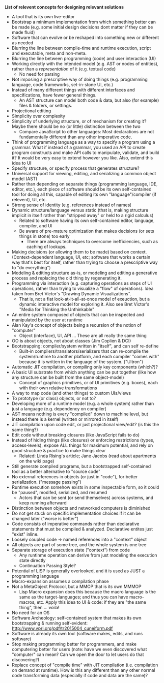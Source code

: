 **List of relevent concepts for designing relevant solutions**

* A tool that is its own live-editor
* Bootstrap a minimum implementation from which something better can be made (e.g. some initial design decisions dont matter if they can be made fluid)
* Software that can evolve or be reshaped into something new or different as needed
* Blurring the line between compile-time and runtime execution, script and executable, meta and non-meta.
* Blurring the line between programming (code) and user interaction (UI)
* Working directly with the intended model (e.g. AST or nodes of entities), rather than a *representation* of it (e.g. textual code)
  * No need for parsing
* Not imposing a prescriptive way of doing things (e.g. programming language, code frameworks, set-in-stone UI, etc.)
* Instead of many different things with different interfaces and specifications, have fewer general things.
  * An AST structure can model both code & data, but also (for example) files & folders, or settings.
* Projectional editing
* Simplicity over complexity
* Simplicity of underlying structure, or of mechanism for creating it? Maybe there should be no (or little) distinction between the two
  * Compare JavaScript to other languages: Most declarations are not fundamentally different than any other imperative code.
* Think of programming language as a way to specify a program using a grammar. What if instead of a grammar, you used an API to create program constructs and make API calls to manipulate, validate, and build it? It would be very easy to extend however you like. Also, extend this idea to UI
* Specify structure, or specify process that generates structure?
* Universal support for viewing, editing, and serializing a common object model (AST)
* Rather than depending on separate things (programming language, IDE, editor, etc.), each piece of software should be its own self-contained tool for doing all this, capable of editing its own "language"/compiler (if relevent), UI, etc.
* Strong sense of identity (e.g. references instead of names)
* Dynamic structure/language versus static (that is, making structure implicit in itself rather than "stripped away" or held to a rigid calculus)
  * Related to software having its own self-contained editor, language, compiler, and UI
  * Be aware of pre-mature optimization that makes decisions (or sets things in stone) too early
    * There are always techniques to overcome inefficiencies, such as caching of lookups.
* Making decisions (or allowing them to be made) based on context. (Context-dependent language, UI, etc; software that works a certain way that's best for itself, rather than trying to choose a prescriptive way to "do everything")
* Modeling & editing structure as-is, or modeling and editing a generative process and replacing the old thing by regenerating it.
* Programming via interaction (e.g. capturing operations as steps of UI operations, rather than trying to visualize a "flow" of operations). Idea taken from Bret Victor's "Drawing Dynamic Visualizations".
  * That is, not a flat look-at-it-all-at-once model of exeuction, but a dynamic interactive model for exploring it. Also see Bret Victor's "Media for Thinking the Unthinkable"
* An entire system composed of objects that can be inspected and manipulated by the user at runtime
* Alan Kay's concept of objects being a recursion of the notion of "computer"
  * Object (interface), UI, API ... These are all really the same thing
* OO is about objects, not about classes (Jim Coplien & DCI)
* Bootstrapping: compiler/system written in "itself", and can self re-define
  * Built-in compilers/translators/serializers that can re-compile the system/runtime to another platform, and each compiler "comes with" because it is written in the language of the system. ("Ultron")
* Automatic JIT compilation, or compiling only key components (which?)?
* A basic UI substrate from which anything can be put together (like how any structure can be built from the same object-model)
  * Concept of graphics primitives, or of UI primitives (e.g. boxes), each with their own relative transformations
* A way to map code (and other things) to custom UIs/views
* To prototype (or class) objects, or not to?
* Developing more of a runtime model (e.g. a whole system) rather than just a language (e.g. dependency on compiler)
* AST means nothing is every "compiled" down to machine level, but instead there is a kernel (written or mirrored in itself)
* JIT compilation upon code edit, or just projectional view/edit? (is this the same thing?)
* Edit code without breaking closures (like JavaScript fails to do)
* Instead of hiding things (like closures) or enforcing restrictions (types, access-levels), expose ALL things for maximum potential, and rely on good structure & practice to make things clear
  * Related: Linda Rising's article; Jane Jacobs (read about apartments on the wiki page)
* Still generate compiled programs, but a bootstrapped self-contained tool as a better alternative to "source code"
* No external references in objects (or just in "code"), for better serialization. ("message passing")
* Runtime execution somehow exists in some inspectable form, so it could be "paused", modifed, serialized, and resumed
  * Actors that can be sent (or send themselves) across systems, and keep running afterward
* Distinction between objects and networked computers is diminished
* Do not get stuck on specific implementation choices if it can be changed later ("worse is better")
* Code consists of imperative commands rather than declarative statements that must be compiled & analyzed. Declarative entites just "exist" inline.
* Loosely coupled code -> named references into a "context" object
* All objects are part of some tree, and the whole system is one tree
* Separate storage of execution state ("context") from code
  * Any runtinme operation can derive from just modeling the execution state directly
  * Continuation Passing Style?
* Potential of LISP is generally overlooked, and it is used as JUST a programming language
* Macro-expansion assumes a compilation phase
* Not a MetaObject Protocol, but a MMOP that is its own MMMOP
  * Lisp Macro expansion does this because the macro language is the same as the target-languages; and thus you can have macro-macros, etc. Apply this idea to UI & code: if they are "the same thing", then ... voila!
* No need for an OS
* Software Archeology: self-contained system that makes its own bootstrapping & running self-evident: http://www.vpri.org/pdf/tr2015004_cuneiform.pdf
* Software is already its own tool (software makes, edits, and runs software)
* Stop making programming better for programmers, and make computering better for users (note: have we even discovered what "computer" can mean? Can we open the door to let users do that discovering?)
* Replace concept of "compile time" with JIT compilation (i.e. compilation on demand at runtime). How is this any different than any other normal code transforming data (especially if code and data are the same)?

